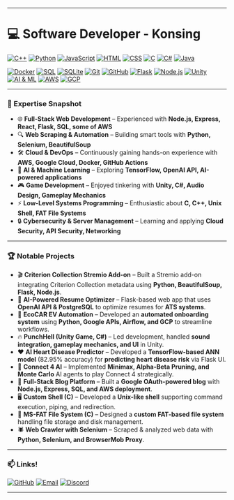 
---

# 💻 **Software Developer** - Konsing

[![C++](https://img.shields.io/badge/-C++-00599C?style=flat-square&logo=c%2B%2B&logoColor=white)](#)
[![Python](https://img.shields.io/badge/-Python-3776AB?style=flat-square&logo=python&logoColor=white)](#)
[![JavaScript](https://img.shields.io/badge/-JavaScript-F7DF1E?style=flat-square&logo=javascript&logoColor=black)](#)
[![HTML](https://img.shields.io/badge/-HTML-E34F26?style=flat-square&logo=html5&logoColor=white)](#)
[![CSS](https://img.shields.io/badge/-CSS-1572B6?style=flat-square&logo=css3&logoColor=white)](#)
[![C](https://img.shields.io/badge/-C-A8B9CC?style=flat-square&logo=c&logoColor=white)](#)
[![C#](https://img.shields.io/badge/-C%23-239120?style=flat-square&logo=c-sharp&logoColor=white)](#)
[![Java](https://img.shields.io/badge/-Java-007396?style=flat-square&logo=java&logoColor=white)](#)

[![Docker](https://img.shields.io/badge/-Docker-2496ED?style=flat-square&logo=docker&logoColor=white)](#)
[![SQL](https://img.shields.io/badge/-SQL-4479A1?style=flat-square&logo=mysql&logoColor=white)](#)
[![SQLite](https://img.shields.io/badge/-SQLite-003B57?style=flat-square&logo=sqlite&logoColor=white)](#)
[![Git](https://img.shields.io/badge/-Git-F05032?style=flat-square&logo=git&logoColor=white)](#)
[![GitHub](https://img.shields.io/badge/-GitHub-181717?style=flat-square&logo=github&logoColor=white)](#)
[![Flask](https://img.shields.io/badge/-Flask-000000?style=flat-square&logo=flask&logoColor=white)](#)
[![Node.js](https://img.shields.io/badge/-Node.js-339933?style=flat-square&logo=node.js&logoColor=white)](#)
[![Unity](https://img.shields.io/badge/-Unity-000000?style=flat-square&logo=unity&logoColor=white)](#)
[![AI & ML](https://img.shields.io/badge/-AI%20%26%20ML-FF6F00?style=flat-square&logo=tensorflow&logoColor=white)](#)
[![AWS](https://img.shields.io/badge/-AWS-232F3E?style=flat-square&logo=amazon-aws&logoColor=white)](#)
[![GCP](https://img.shields.io/badge/-Google%20Cloud-4285F4?style=flat-square&logo=google-cloud&logoColor=white)](#)

---

### 💼 Expertise Snapshot  
- 🌐 **Full-Stack Web Development** – Experienced with **Node.js, Express, React, Flask, SQL, some of AWS**  
- 🔍 **Web Scraping & Automation** – Building smart tools with **Python, Selenium, BeautifulSoup**  
- 🛠 **Cloud & DevOps** – Continuously gaining hands-on experience with **AWS, Google Cloud, Docker, GitHub Actions**  
- 🧠 **AI & Machine Learning** – Exploring **TensorFlow, OpenAI API, AI-powered applications**  
- 🎮 **Game Development** – Enjoyed tinkering with **Unity, C#, Audio Design, Gameplay Mechanics**  
- ⚡ **Low-Level Systems Programming** – Enthusiastic about **C, C++, Unix Shell, FAT File Systems**  
- 🔒 **Cybersecurity & Server Management** – Learning and applying **Cloud Security, API Security, Networking**  

---

### 🏆 Notable Projects  
- 🎬 **Criterion Collection Stremio Add-on** – Built a Stremio add-on integrating Criterion Collection metadata using **Python, BeautifulSoup, Flask, Node.js**.  
- 🤖 **AI-Powered Resume Optimizer** – Flask-based web app that uses **OpenAI API & PostgreSQL** to optimize resumes for **ATS systems**.  
- 🚗 **EcoCAR EV Automation** – Developed an **automated onboarding system** using **Python, Google APIs, Airflow, and GCP** to streamline workflows.  
- 🔥 **PunchHell (Unity Game, C#)** – Led development, handled **sound integration, gameplay mechanics, and UI** in Unity.  
- ❤️ **AI Heart Disease Predictor** – Developed a **TensorFlow-based ANN model** (82.95% accuracy) for **predicting heart disease risk** via Flask UI.  
- 🎲 **Connect 4 AI** – Implemented **Minimax, Alpha-Beta Pruning, and Monte Carlo** AI agents to play Connect 4 strategically.  
- 📝 **Full-Stack Blog Platform** – Built a **Google OAuth-powered blog** with **Node.js, Express, SQL, and AWS deployment**.  
- 🖥️ **Custom Shell (C)** – Developed a **Unix-like shell** supporting command execution, piping, and redirection.  
- 💾 **MS-FAT File System (C)** – Designed a **custom FAT-based file system** handling file storage and disk management.  
- 🕷️ **Web Crawler with Selenium** – Scraped & analyzed web data with **Python, Selenium, and BrowserMob Proxy**.  

---

### 📫 Links!  
[![GitHub](https://img.shields.io/badge/-GitHub-181717?style=flat-square&logo=github&logoColor=white)](https://github.com/Konsing)   [![Email](https://img.shields.io/badge/-Email-D14836?style=flat-square&logo=gmail&logoColor=white)](mailto:ham.konsing@gmail.com)  [![Discord](https://img.shields.io/badge/-Discord-5865F2?style=flat-square&logo=discord&logoColor=white)](https://discord.com/users/308047857946984448)  

---
